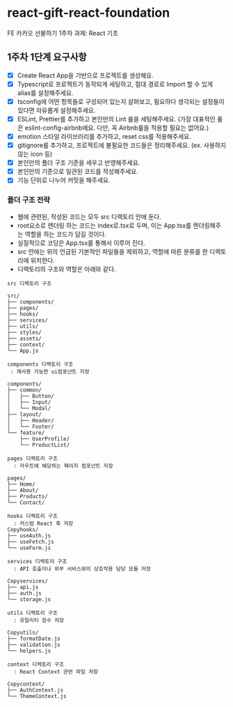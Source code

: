 # react-gift-react-foundation

FE 카카오 선물하기 1주차 과제: React 기초

## 1주차 1단계 요구사항

- [x] Create React App을 기반으로 프로젝트를 생성해요.
- [x] Typescript로 프로젝트가 동작되게 세팅하고, 절대 경로로 Import 할 수 있게 alias를 설정해주세요.
- [x] tsconfig에 어떤 항목들로 구성되어 있는지 살펴보고, 필요하다 생각되는 설정들이 있다면 자유롭게 설정해주세요.
- [x] ESLint, Prettier를 추가하고 본인만의 Lint 룰을 세팅해주세요. (가장 대표적인 룰은 eslint-config-airbnb에요. 다만, 꼭 Airbnb룰을 적용할 필요는 없어요.)
- [x] emotion 스타일 라이브러리를 추가하고, reset css를 적용해주세요.
- [x] gitignore를 추가하고, 프로젝트에 불필요한 코드들은 정리해주세요. (ex. 사용하지 않는 icon 등)
- [x] 본인만의 폴더 구조 기준을 세우고 반영해주세요.
- [x] 본인만의 기준으로 일관된 코드를 작성해주세요.
- [x] 기능 단위로 나누어 커밋을 해주세요.

### 폴더 구조 전략

- 웹에 관련된, 작성된 코드는 모두 src 디렉토리 안에 둔다.
- root요소로 렌더링 하는 코드는 index로.tsx로 두며, 이는 App.tsx를 렌더링해주는 역할을 하는 코드가 담길 것이다.
- 실질적으로 코딩은 App.tsx를 통해서 이루어 진다.
- src 안에는 위의 언급된 기본적인 파일들을 제외하고, 역할에 따른 분류를 한 디렉토리에 위치한다.
- 디렉토리의 구조와 역할은 아래와 같다.

```
src 디렉토리 구조

src/
├── components/
├── pages/
├── hooks/
├── services/
├── utils/
├── styles/
├── assets/
├── context/
└── App.js
```

```
components 디렉토리 구조
 : 재사용 가능한 ui컴포넌트 지정

components/
├── common/
│   ├── Button/
│   ├── Input/
│   └── Modal/
├── layout/
│   ├── Header/
│   └── Footer/
└── feature/
    ├── UserProfile/
    └── ProductList/
```

```
pages 디렉토리 구조
  : 라우트에 해당하는 페이지 컴포넌트 저장

pages/
├── Home/
├── About/
├── Products/
└── Contact/
```

```
hooks 디렉토리 구조
  : 커스텀 React 훅 저장
Copyhooks/
├── useAuth.js
├── useFetch.js
└── useForm.js
```

```
services 디렉토리 구조
  : API 호출이나 외부 서비스와의 상호작용 담당 모듈 저장

Copyservices/
├── api.js
├── auth.js
└── storage.js
```

```
utils 디렉토리 구조
  : 유틸리티 함수 저장

Copyutils/
├── formatDate.js
├── validation.js
└── helpers.js
```

```
context 디렉토리 구조
  : React Context 관련 파일 저장

Copycontext/
├── AuthContext.js
└── ThemeContext.js
```
